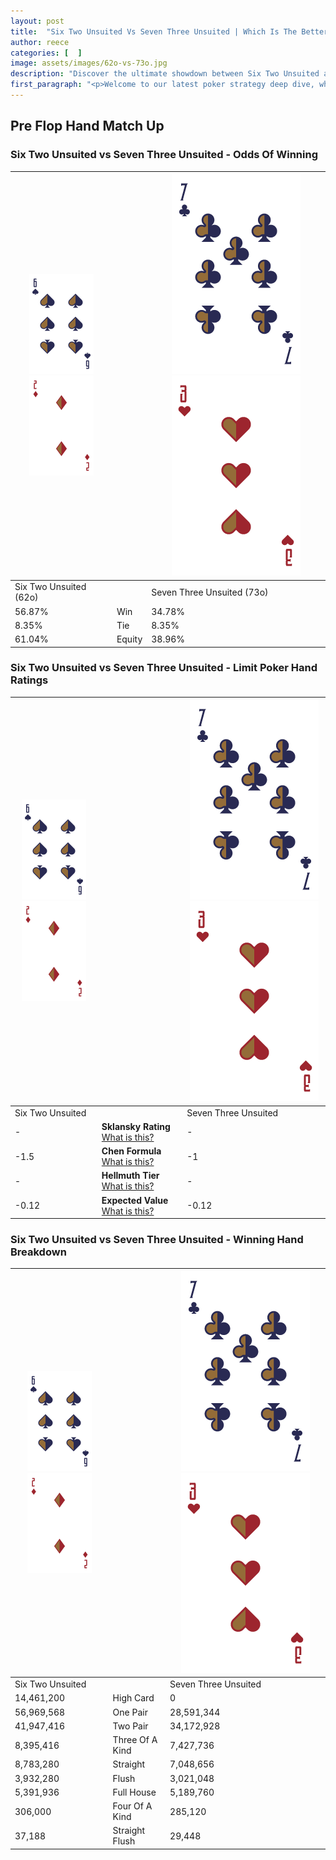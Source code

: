 ```yaml
---
layout: post
title:  "Six Two Unsuited Vs Seven Three Unsuited | Which Is The Better Hand In Poker? A Complete Guide"
author: reece
categories: [  ]
image: assets/images/62o-vs-73o.jpg
description: "Discover the ultimate showdown between Six Two Unsuited and Seven Three Unsuited in poker! Uncover the odds, strategies, and scenarios where one hand triumphs over the other. Get ready to up your poker game with this thrilling analysis."
first_paragraph: "<p>Welcome to our latest poker strategy deep dive, where we're pitting two distinct hands against each other in a high-stakes showdown: Six Two Unsuited vs Seven Three Unsuited.</p><p>In the dynamic world of poker, every decision counts, and knowing which hand holds the upper hand is key to your success at the table.</p><p>In this article, we'll dissect these two hands, explore the scenarios where one dominates the other, and equip you with the knowledge to make strategic choices that can tip the odds in your favor.</p><p>Get ready to unravel the intriguing dynamics of these poker hands and elevate your game to new heights.</p>"
---
```




[comment]: # (sp0)

## Pre Flop Hand Match Up

<div class="table hand-ratings" markdown="1"> 



### Six Two Unsuited vs Seven Three Unsuited - Odds Of Winning


    
| ![image info](assets/images/hand1/6.png) ![image info](assets/images/hand1/2o.png) |  | ![image info](assets/images/hand2/7.png) ![image info](assets/images/hand2/3o.png) |
| -------- | -------- | -------- |
| Six Two Unsuited (62o) |  | Seven Three Unsuited (73o) |
| 56.87% | Win | 34.78% |
| 8.35% | Tie | 8.35% |
| 61.04% | Equity | 38.96% |




[comment]: # (sp1)



### Six Two Unsuited vs Seven Three Unsuited - Limit Poker Hand Ratings


    
| ![image info](assets/images/hand1/6.png) ![image info](assets/images/hand1/2o.png) |  | ![image info](assets/images/hand2/7.png) ![image info](assets/images/hand2/3o.png) |
| -------- | -------- | -------- |
| Six Two Unsuited |  | Seven Three Unsuited |
| - | **Sklansky Rating** [What is this?](/sklansky-rating-explained) | - |
| -1.5 | **Chen Formula** [What is this?](/chen-formula-explained) | -1 |
| - | **Hellmuth Tier** [What is this?](/Hellmuth-tier-explained) | - |
| -0.12 | **Expected Value** [What is this?](/expected-value-explained) | -0.12 |




[comment]: # (sp2)



### Six Two Unsuited vs Seven Three Unsuited - Winning Hand Breakdown


    
| ![image info](assets/images/hand1/6.png) ![image info](assets/images/hand1/2o.png) |  | ![image info](assets/images/hand2/7.png) ![image info](assets/images/hand2/3o.png) |
| -------- | -------- | -------- |
| Six Two Unsuited |  | Seven Three Unsuited |
| 14,461,200 | High Card | 0 |
| 56,969,568 | One Pair | 28,591,344 |
| 41,947,416 | Two Pair | 34,172,928 |
| 8,395,416 | Three Of A Kind | 7,427,736 |
| 8,783,280 | Straight | 7,048,656 |
| 3,932,280 | Flush | 3,021,048 |
| 5,391,936 | Full House | 5,189,760 |
| 306,000 | Four Of A Kind | 285,120 |
| 37,188 | Straight Flush | 29,448 |




[comment]: # (sp3)



</div>

[comment]: # (sp4)



[comment]: # (sp5)

